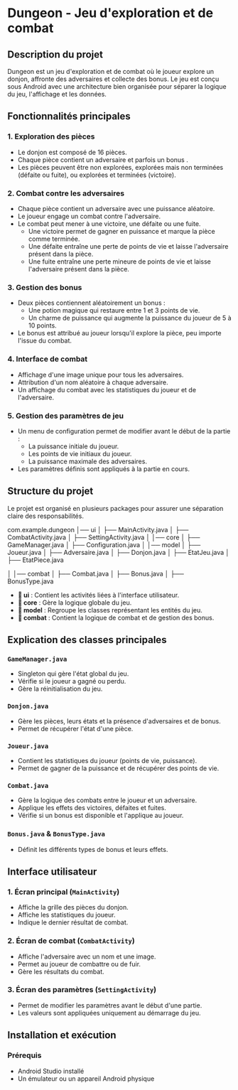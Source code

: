 # Dungeon - Jeu d'exploration et de combat

## Description du projet

Dungeon est un jeu d'exploration et de combat où le joueur explore un donjon, affronte des adversaires et collecte des bonus. Le jeu est conçu sous Android avec une architecture bien organisée pour séparer la logique du jeu, l'affichage et les données.

## Fonctionnalités principales

### 1. Exploration des pièces

- Le donjon est composé de 16 pièces.
- Chaque pièce contient un adversaire et parfois un bonus .
- Les pièces peuvent être non explorées, explorées mais non terminées (défaite ou fuite), ou explorées et terminées (victoire).

### 2. Combat contre les adversaires

- Chaque pièce contient un adversaire avec une puissance aléatoire.
- Le joueur engage un combat contre l'adversaire.
- Le combat peut mener à une victoire, une défaite ou une fuite.
    - Une victoire permet de gagner en puissance et marque la pièce comme terminée.
    - Une défaite entraîne une perte de points de vie et laisse l'adversaire présent dans la pièce.
    - Une fuite entraîne une perte mineure de points de vie et laisse l'adversaire présent dans la pièce.

### 3. Gestion des bonus

- Deux pièces contiennent aléatoirement un bonus :
    - Une potion magique qui restaure entre 1 et 3 points de vie.
    - Un charme de puissance qui augmente la puissance du joueur de 5 à 10 points.
- Le bonus est attribué au joueur lorsqu'il explore la pièce, peu importe l'issue du combat.

### 4. Interface de combat

- Affichage d'une image unique pour tous les adversaires.
- Attribution d'un nom aléatoire à chaque adversaire.
- Un affichage du combat avec les statistiques du joueur et de l'adversaire.

### 5. Gestion des paramètres de jeu

- Un menu de configuration permet de modifier avant le début de la partie :
    - La puissance initiale du joueur.
    - Les points de vie initiaux du joueur.
    - La puissance maximale des adversaires.
- Les paramètres définis sont appliqués à la partie en cours.

## Structure du projet

Le projet est organisé en plusieurs packages pour assurer une séparation claire des responsabilités.

com.example.dungeon
│── ui
│ ├── MainActivity.java
│ ├── CombatActivity.java
│ ├── SettingActivity.java
│
│── core
│ ├── GameManager.java
│ ├── Configuration.java
│
│── model
│ ├── Joueur.java
│ ├── Adversaire.java
│ ├── Donjon.java
│ ├── EtatJeu.java
│ ├── EtatPiece.java

│
│── combat
│ ├── Combat.java
│ ├── Bonus.java
│ ├── BonusType.java



- **📂 ui** : Contient les activités liées à l'interface utilisateur.
- **📂 core** : Gère la logique globale du jeu.
- **📂 model** : Regroupe les classes représentant les entités du jeu.
- **📂 combat** : Contient la logique de combat et de gestion des bonus.

## Explication des classes principales

### `GameManager.java`

- Singleton qui gère l'état global du jeu.
- Vérifie si le joueur a gagné ou perdu.
- Gère la réinitialisation du jeu.

### `Donjon.java`

- Gère les pièces, leurs états et la présence d'adversaires et de bonus.
- Permet de récupérer l'état d'une pièce.

### `Joueur.java`

- Contient les statistiques du joueur (points de vie, puissance).
- Permet de gagner de la puissance et de récupérer des points de vie.

### `Combat.java`

- Gère la logique des combats entre le joueur et un adversaire.
- Applique les effets des victoires, défaites et fuites.
- Vérifie si un bonus est disponible et l'applique au joueur.

### `Bonus.java` & `BonusType.java`

- Définit les différents types de bonus et leurs effets.

## Interface utilisateur

### 1. Écran principal (`MainActivity`)

- Affiche la grille des pièces du donjon.
- Affiche les statistiques du joueur.
- Indique le dernier résultat de combat.

### 2. Écran de combat (`CombatActivity`)

- Affiche l'adversaire avec un nom et une image.
- Permet au joueur de combattre ou de fuir.
- Gère les résultats du combat.

### 3. Écran des paramètres (`SettingActivity`)

- Permet de modifier les paramètres avant le début d'une partie.
- Les valeurs sont appliquées uniquement au démarrage du jeu.

## Installation et exécution

### Prérequis

- Android Studio installé
- Un émulateur ou un appareil Android physique
